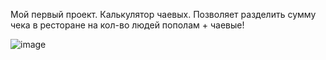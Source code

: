 Мой первый проект. Калькулятор чаевых.
Позволяет разделить сумму чека в ресторане на кол-во людей пополам + чаевые!

![image](https://user-images.githubusercontent.com/90044699/142932209-a7a7e9bf-c2d3-4ea3-8f2a-1bcf6813d44b.png)
